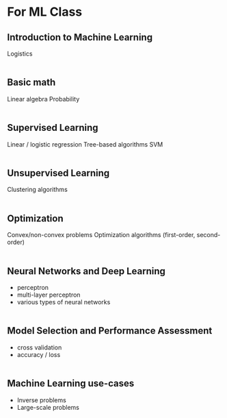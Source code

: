 # For ML Class </br>

## Introduction to Machine Learning
Logistics </br></br>

## Basic math
Linear algebra
Probability</br></br>

## Supervised Learning 
Linear / logistic regression
Tree-based algorithms
SVM</br></br>

## Unsupervised Learning
Clustering algorithms</br></br>


## Optimization 
Convex/non-convex problems
Optimization algorithms (first-order, second-order)</br></br>


## Neural Networks and Deep Learning
- perceptron
- multi-layer perceptron
- various types of neural networks</br></br>


## Model Selection and Performance Assessment
- cross validation
- accuracy / loss</br></br>

## Machine Learning use-cases
- Inverse problems
- Large-scale problems</br></br>
